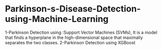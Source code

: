 # Parkinson-s-Disease-Detection-using-Machine-Learning
1-Parkinson Detection using :Support Vector Machines (SVMs), It is a model that finds a hyperplane in the high-dimensional space that maximally separates the two classes.
2-Parkinson Detection using XGBoost
